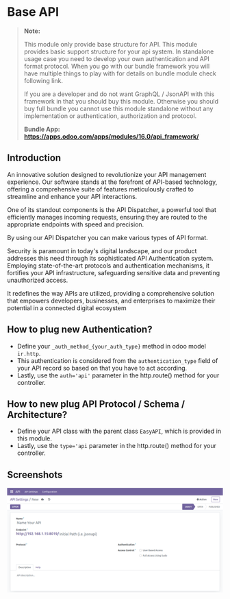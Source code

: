 # Base API

> **Note:**
>
> This module only provide base structure for API. This module provides basic support structure for your api system. In standalone usage case you need to develop your own authentication and API format protocol. When you go with our bundle framework you will have multiple things to play with for details on bundle module check following link.
>
> If you are a developer and do not want GraphQL / JsonAPI with this framework in that you should buy this module. Otherwise you should buy full bundle you cannot use this module standalone without any implementation or authentication, authorization and protocol.
>
> **Bundle App: https://apps.odoo.com/apps/modules/16.0/api_framework/**

## Introduction

An innovative solution designed to revolutionize your API management experience. Our software stands at the forefront of API-based technology, offering a comprehensive suite of features meticulously crafted to streamline and enhance your API interactions.

One of its standout components is the API Dispatcher, a powerful tool that efficiently manages incoming requests, ensuring they are routed to the appropriate endpoints with speed and precision.

By using our API Dispatcher you can make various types of API format.

Security is paramount in today's digital landscape, and our product addresses this need through its sophisticated API Authentication system. Employing state-of-the-art protocols and authentication mechanisms, it fortifies your API infrastructure, safeguarding sensitive data and preventing unauthorized access.

It redefines the way APIs are utilized, providing a comprehensive solution that empowers developers, businesses, and enterprises to maximize their potential in a connected digital ecosystem

## How to plug new Authentication?

- Define your ``_auth_method_{your_auth_type}`` method in odoo model ``ir.http``. 
- This authentication is considered from the ``authentication_type`` field of your API record so based on that you have to act according. 
- Lastly, use the ``auth='api'`` parameter in the http.route() method for your controller.

## How to new plug API Protocol / Schema / Architecture?
- Define your API class with the parent class ``EasyAPI``, which is provided in this module. 
- Lastly, use the ``type='api`` parameter in the http.route() method for your controller.

## Screenshots
<img src="assets/API-Setting-1.png" class="img-fluid" alt="API Setting-1"/>
